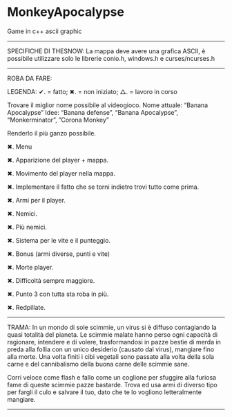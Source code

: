 # MonkeyApocalypse
Game in c++ ascii graphic

---------------------------------------------------------------------------------------------------------------------------------------------------------------------------------

SPECIFICHE DI THESNOW:
La mappa deve avere una grafica ASCII, è possibile utilizzare solo le librerie conio.h, windows.h e curses/ncurses.h

---------------------------------------------------------------------------------------------------------------------------------------------------------------------------------

ROBA DA FARE:

 LEGENDA: ✔. = fatto; ✖. = non iniziato; △. = lavoro in corso

Trovare il miglior nome possibile al videogioco.
Nome attuale: “Banana Apocalypse”
Idee: “Banana defense”, “Banana Apocalypse”, “Monkerminator”, ”Corona Monkey”

Renderlo il più ganzo possibile.

✖. Menu
 
✖. Apparizione del player + mappa.

✖. Movimento del player nella mappa.

✖. Implementare il fatto che se torni indietro trovi tutto come prima.

✖. Armi per il player.

✖. Nemici.

✖. Più nemici.

✖. Sistema per le vite e il punteggio.

✖. Bonus (armi diverse, punti e vite)

✖. Morte player.

✖.  Difficoltà sempre maggiore.

✖. Punto 3 con tutta sta roba in più.

✖. Redpillate.

--------------------------------------------------------------------------------------------------------------------------------------------------------------------

TRAMA:
In un mondo di sole scimmie, un virus si è diffuso contagiando la quasi totalità del pianeta. Le scimmie malate hanno perso ogni capacità di ragionare, intendere e di volere, trasformandosi in pazze bestie di merda in preda alla follia con un unico desiderio (causato dal virus), mangiare fino alla morte.
Una volta finiti i cibi vegetali sono passate alla volta della sola carne e del cannibalismo della buona carne delle scimmie sane.

Corri veloce come flash e fallo come un coglione per sfuggire alla furiosa fame di queste scimmie pazze bastarde. 
Trova ed usa armi di diverso tipo per fargli il culo e salvare il tuo, dato che te lo vogliono letteralmente mangiare.

---------------------------------------------------------------------------------------------------------------------------------------------------------------------------------
